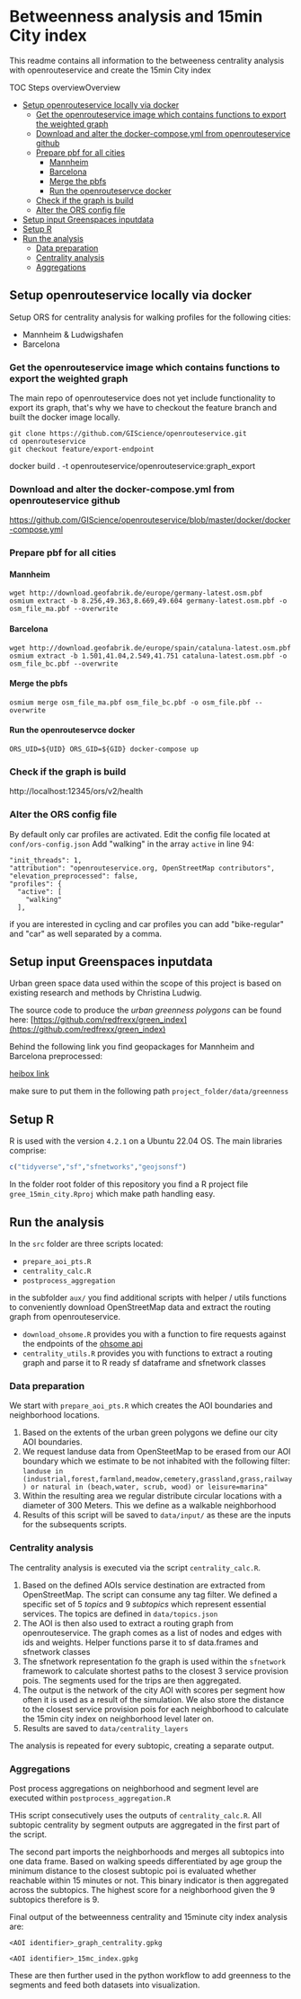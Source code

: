 # Betweenness analysis and 15min City index

This readme contains all information to the betweeness centrality analysis with openrouteservice and create the 15min City index

TOC Steps overviewOverview

<!-- TOC -->

- [Setup openrouteservice locally via docker](#setup-openrouteservice-locally-via-docker)
    - [Get the openrouteservice image which contains functions to export the weighted graph](#get-the-openrouteservice-image-which-contains-functions-to-export-the-weighted-graph)
    - [Download and alter the docker-compose.yml from openrouteservice github](#download-and-alter-the-docker-composeyml-from-openrouteservice-github)
    - [Prepare pbf for all cities](#prepare-pbf-for-all-cities)
        - [Mannheim](#mannheim)
        - [Barcelona](#barcelona)
        - [Merge the pbfs](#merge-the-pbfs)
        - [Run the openrouteservce docker](#run-the-openrouteservce-docker)
    - [Check if the graph is build](#check-if-the-graph-is-build)
    - [Alter the ORS config file](#alter-the-ors-config-file)
- [Setup input Greenspaces inputdata](#setup-input-greenspaces-inputdata)
- [Setup R](#setup-r)
- [Run the analysis](#run-the-analysis)
    - [Data preparation](#data-preparation)
    - [Centrality analysis](#centrality-analysis)
    - [Aggregations](#aggregations)

<!-- /TOC -->




## Setup openrouteservice locally via docker 

Setup ORS for centrality analysis for walking profiles for the following cities:

* Mannheim & Ludwigshafen
* Barcelona


### Get the openrouteservice image which contains functions to export the weighted graph

The main repo of openrouteservice does not yet include functionality to export its graph, that's why we have to checkout the feature branch and built the docker image locally.
```
git clone https://github.com/GIScience/openrouteservice.git
cd openrouteservice
git checkout feature/export-endpoint
```

docker build . -t openrouteservice/openrouteservice:graph_export

### Download and alter the docker-compose.yml from openrouteservice github
https://github.com/GIScience/openrouteservice/blob/master/docker/docker-compose.yml

### Prepare pbf for all cities

#### Mannheim

```
wget http://download.geofabrik.de/europe/germany-latest.osm.pbf                                  
osmium extract -b 8.256,49.363,8.669,49.604 germany-latest.osm.pbf -o osm_file_ma.pbf --overwrite     
```

#### Barcelona

```
wget http://download.geofabrik.de/europe/spain/cataluna-latest.osm.pbf                               
osmium extract -b 1.501,41.04,2.549,41.751 cataluna-latest.osm.pbf -o osm_file_bc.pbf --overwrite     
```

#### Merge the pbfs

`osmium merge osm_file_ma.pbf osm_file_bc.pbf -o osm_file.pbf --overwrite`


#### Run the openrouteservce docker

`ORS_UID=${UID} ORS_GID=${GID} docker-compose up`

### Check if the graph is build

http://localhost:12345/ors/v2/health

### Alter the ORS config file

By default only car profiles are activated.
Edit the config file located at `conf/ors-config.json`
Add "walking" in the array `active` in line 94:

```
"init_threads": 1,
"attribution": "openrouteservice.org, OpenStreetMap contributors",
"elevation_preprocessed": false,
"profiles": {
  "active": [
    "walking"
  ],

```
if you are interested in cycling and car profiles you can add "bike-regular" and "car" as well separated by a comma.



## Setup input Greenspaces inputdata 

Urban green space data used within the scope of this project is based on existing research and methods by Christina Ludwig.

The source code to produce the *urban greenness polygons* can be found here: [https://github.com/redfrexx/green_index](https://github.com/redfrexx/green_index)

Behind the following link you find geopackages for Mannheim and Barcelona preprocessed:

[heibox link](https://heibox.uni-heidelberg.de/d/af033f338e8446ee9ec2/)

make sure to put them in the following path `project_folder/data/greenness`

## Setup R

R is used with the version `4.2.1` on a Ubuntu 22.04 OS. The main libraries comprise: 

```R
c("tidyverse","sf","sfnetworks","geojsonsf")
```

In the folder root folder of this repository you find a R project file `gree_15min_city.Rproj` which make path handling easy. 

## Run the analysis

In the `src` folder are three scripts located:

- `prepare_aoi_pts.R`
- `centrality_calc.R`
- `postprocess_aggregation`

in the subfolder `aux/` you find additional scripts with helper / utils functions to conveniently download OpenStreetMap data and extract the routing graph from openrouteservice.

- `download_ohsome.R` provides you with a function to fire requests against the endpoints of the [ohsome api](https://api.ohsome.org)
- `centrality_utils.R` provides you with functions to extract a routing graph and parse it to R ready sf dataframe and sfnetwork classes

### Data preparation
We start with `prepare_aoi_pts.R` which creates the AOI boundaries and neighborhood locations.

1. Based on the extents of the urban green polygons we define our city AOI boundaries.
2. We request landuse data from OpenSteetMap to be erased from our AOI boundary which we estimate to be not inhabited with the following filter: `landuse in (industrial,forest,farmland,meadow,cemetery,grassland,grass,railway) or natural in (beach,water, scrub, wood) or leisure=marina"`
3. Within the resulting area we regular distribute circular locations with a diameter of 300 Meters. This we define as a walkable neighborhood
4. Results of this script will be saved to `data/input/` as these are the inputs for the subsequents scripts.

### Centrality analysis

The centrality analysis is executed via the script `centrality_calc.R`.

1. Based on the defined AOIs service destination are extracted from OpenStreetMap. The script can consume any tag filter. We defined a specific set of 5 *topics* and 9 *subtopics* which represent essential services. The topics are defined in `data/topics.json`
2. The AOI is then also used to extract a routing graph from openrouteservice. The graph comes as a list of nodes and edges with ids and weights. Helper functions parse it to sf data.frames and sfnetwork classes
3. The sfnetwork representation fo the graph is used within the `sfnetwork` framework to calculate shortest paths to the closest 3 service provision pois. The segments used for the trips are then aggregated. 
4. The output is the network of the city AOI with scores per segment how often it is used as a result of the simulation. We also store the distance to the closest service provision pois for each neighborhood to calculate the 15min city index on neighborhood level later on.
5. Results are saved to `data/centrality_layers`

The analysis is repeated for every subtopic, creating a separate output.

### Aggregations

Post process aggregations on neighborhood and segment level are executed within `postprocess_aggregation.R`

THis script consecutively uses the outputs of `centrality_calc.R`. All subtopic centrality by segment outputs are aggregated in the first part of the script.

The second part imports the neighborhoods and merges all subtopics into one data frame. Based on walking speeds differentiated by age group the minimum distance to the closest subtopic poi is evaluated whether reachable within 15 minutes or not. This binary indicator is then aggregated across the subtopics. The highest score for a neighborhood given the 9 subtopics therefore is 9.

Final output of the betweenness centrality and 15minute city index analysis are:

`<AOI identifier>_graph_centrality.gpkg`

`<AOI identifier>_15mc_index.gpkg`

These are then further used in the python workflow to add greenness to the segments and feed both datasets into visualization.